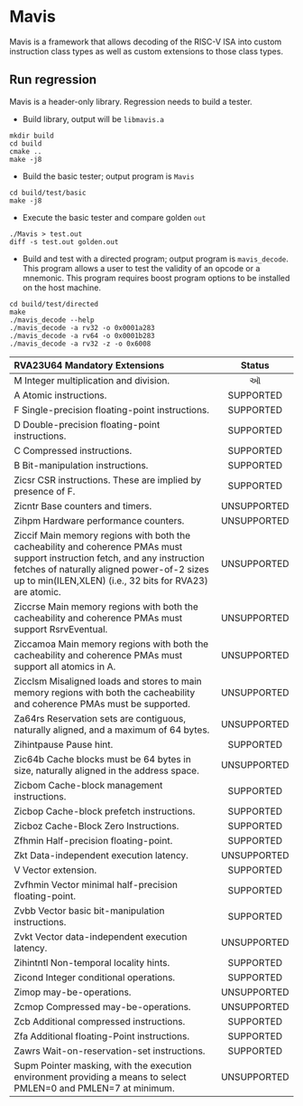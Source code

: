 # Mavis

Mavis is a framework that allows decoding of the RISC-V ISA into
custom instruction class types as well as custom extensions to those
class types.

## Run regression

Mavis is a header-only library. Regression needs to build a tester.

* Build library, output will be `libmavis.a`
```
mkdir build
cd build
cmake ..
make -j8
```
* Build the basic tester; output program is `Mavis`
```
cd build/test/basic
make -j8
```
* Execute the basic tester and compare golden `out`
```
./Mavis > test.out
diff -s test.out golden.out
```

* Build and test with a directed program; output program is
  `mavis_decode`.  This program allows a user to test the validity of
  an opcode or a mnemonic.  This program requires boost program
  options to be installed on the host machine.

```
cd build/test/directed
make
./mavis_decode --help
./mavis_decode -a rv32 -o 0x0001a283
./mavis_decode -a rv64 -o 0x0001b283
./mavis_decode -a rv32 -z -o 0x6008

```

| RVA23U64 Mandatory Extensions | Status |
| :---------------------------- | :----: |
| M Integer multiplication and division. | &#2705; |
| A Atomic instructions. | SUPPORTED |
| F Single-precision floating-point instructions. | SUPPORTED |
| D Double-precision floating-point instructions. | SUPPORTED |
| C Compressed instructions. | SUPPORTED |
| B Bit-manipulation instructions. | SUPPORTED |
| Zicsr CSR instructions. These are implied by presence of F. | SUPPORTED |
| Zicntr Base counters and timers. | UNSUPPORTED |
| Zihpm Hardware performance counters. | UNSUPPORTED |
| Ziccif Main memory regions with both the cacheability and coherence PMAs must support instruction fetch, and any instruction fetches of naturally aligned power-of-2 sizes up to min(ILEN,XLEN) (i.e., 32 bits for RVA23) are atomic. | UNSUPPORTED |
| Ziccrse Main memory regions with both the cacheability and coherence PMAs must support RsrvEventual. | UNSUPPORTED |
| Ziccamoa Main memory regions with both the cacheability and coherence PMAs must support all atomics in A. | UNSUPPORTED |
| Zicclsm Misaligned loads and stores to main memory regions with both the cacheability and coherence PMAs must be supported. | UNSUPPORTED |
| Za64rs Reservation sets are contiguous, naturally aligned, and a maximum of 64 bytes. | UNSUPPORTED |
| Zihintpause Pause hint. | SUPPORTED |
| Zic64b Cache blocks must be 64 bytes in size, naturally aligned in the address space. | UNSUPPORTED |
| Zicbom Cache-block management instructions. | SUPPORTED |
| Zicbop Cache-block prefetch instructions. | SUPPORTED |
| Zicboz Cache-Block Zero Instructions. | SUPPORTED |
| Zfhmin Half-precision floating-point. | SUPPORTED |
| Zkt Data-independent execution latency. | UNSUPPORTED |
| V Vector extension. | SUPPORTED |
| Zvfhmin Vector minimal half-precision floating-point. | SUPPORTED |
| Zvbb Vector basic bit-manipulation instructions. | SUPPORTED |
| Zvkt Vector data-independent execution latency. | UNSUPPORTED |
| Zihintntl Non-temporal locality hints. | SUPPORTED |
| Zicond Integer conditional operations. | SUPPORTED |
| Zimop may-be-operations. | UNSUPPORTED |
| Zcmop Compressed may-be-operations. | UNSUPPORTED |
| Zcb Additional compressed instructions. | SUPPORTED |
| Zfa Additional floating-Point instructions. | SUPPORTED |
| Zawrs Wait-on-reservation-set instructions. | SUPPORTED |
| Supm Pointer masking, with the execution environment providing a means to select PMLEN=0 and PMLEN=7 at minimum. | UNSUPPORTED |

